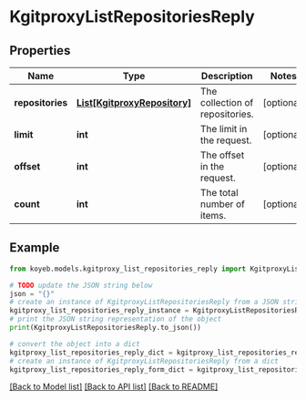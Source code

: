 # KgitproxyListRepositoriesReply


## Properties

Name | Type | Description | Notes
------------ | ------------- | ------------- | -------------
**repositories** | [**List[KgitproxyRepository]**](KgitproxyRepository.md) | The collection of repositories. | [optional] 
**limit** | **int** | The limit in the request. | [optional] 
**offset** | **int** | The offset in the request. | [optional] 
**count** | **int** | The total number of items. | [optional] 

## Example

```python
from koyeb.models.kgitproxy_list_repositories_reply import KgitproxyListRepositoriesReply

# TODO update the JSON string below
json = "{}"
# create an instance of KgitproxyListRepositoriesReply from a JSON string
kgitproxy_list_repositories_reply_instance = KgitproxyListRepositoriesReply.from_json(json)
# print the JSON string representation of the object
print(KgitproxyListRepositoriesReply.to_json())

# convert the object into a dict
kgitproxy_list_repositories_reply_dict = kgitproxy_list_repositories_reply_instance.to_dict()
# create an instance of KgitproxyListRepositoriesReply from a dict
kgitproxy_list_repositories_reply_form_dict = kgitproxy_list_repositories_reply.from_dict(kgitproxy_list_repositories_reply_dict)
```
[[Back to Model list]](../README.md#documentation-for-models) [[Back to API list]](../README.md#documentation-for-api-endpoints) [[Back to README]](../README.md)


